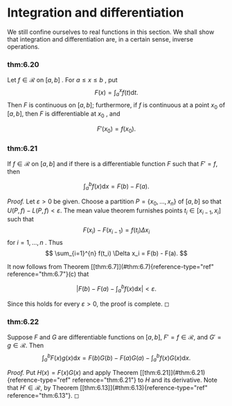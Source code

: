 # Integration and differentiation

We still confine ourselves to real functions in this section. We shall
show that integration and differentiation are, in a certain sense,
inverse operations.


### thm:6.20 
 Let $f \in \mathscr{R}$ on $[a,b]$ . For
$a \leq x \leq b$ , put 
$$
F(x) = \int_{a}^{x} f(t) \mathrm{d} t.
$$
 Then $F$ is
continuous on $[a, b ]$; furthermore, if $f$ is continuous at a point
$x_0$ of $[a, b ]$, then $F$ is differentiable at $x_0$ , and

$$
F'(x_0) = f(x_0).
$$




### thm:6.21 
 If $f \in \mathscr{R}$ on $[a,b]$ and if
there is a differentiable function $F$ such that $F' = f$, then

$$
\int_{a}^{b} f(x) \mathrm{d} x = F(b) - F(a).
$$




*Proof.* Let $\varepsilon > 0$ be given. Choose a partition
$P = \{x_0,...,x_n\}$ of $[a,b]$ so that $U(P,f) - L(P,f)<\varepsilon$.
The mean value theorem furnishes points $t_i \in [x_{i-1}, x_i]$ such
that 
$$
F(x_i) - F(x_{i-1}) = f(t_i) \Delta x_i
$$
 for $i = 1,...,n$ .
Thus 
$$
\sum_{i=1}^{n} f(t_i) \Delta x_i = F(b) - F(a).
$$


It now follows from Theorem \[\[thm:6.7\]](#thm:6.7){reference-type="ref"
reference="thm:6.7"}(c) that

$$
\left| F(b) - F(a) - \int_{a}^{b} f(x) \mathrm{d} x \right|  < \varepsilon.
$$

Since this holds for every $\varepsilon > 0$, the proof is complete. ◻



### thm:6.22 
 Suppose $F$ and $G$ are differentiable
functions on $[a,b]$, $F' = f \in \mathscr{R}$, and
$G' = g \in \mathscr{R}$. Then 
$$
\int_{a}^{b} F(x)g(x) \mathrm{d} x = 
        F(b)G(b) - F(a)G(a) -
        \int_{a}^{b} f(x)G(x) \mathrm{d} x.
$$




*Proof.* Put $H(x) = F(x)G(x)$ and apply Theorem
\[\[thm:6.21\]](#thm:6.21){reference-type="ref" reference="thm:6.21"} to
$H$ and its derivative. Note that $H' \in \mathscr{R}$, by Theorem
\[\[thm:6.13\]](#thm:6.13){reference-type="ref" reference="thm:6.13"}. ◻

